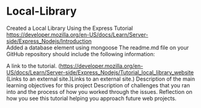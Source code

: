 # Local-Library
Created a Local Library Using the Express Tutorial https://developer.mozilla.org/en-US/docs/Learn/Server-side/Express_Nodejs/Introduction
<br>
Added a database element using mongoose
The readme.md file on your GitHub repository should include the following information:

A link to the tutorial. (https://developer.mozilla.org/en-US/docs/Learn/Server-side/Express_Nodejs/Tutorial_local_library_website (Links to an external site.)Links to an external site.)
Description of the main learning objectives for this project
Description of challenges that you ran into and the process of how you worked through the issues.
Reflection on how you see this tutorial helping you approach future web projects.

